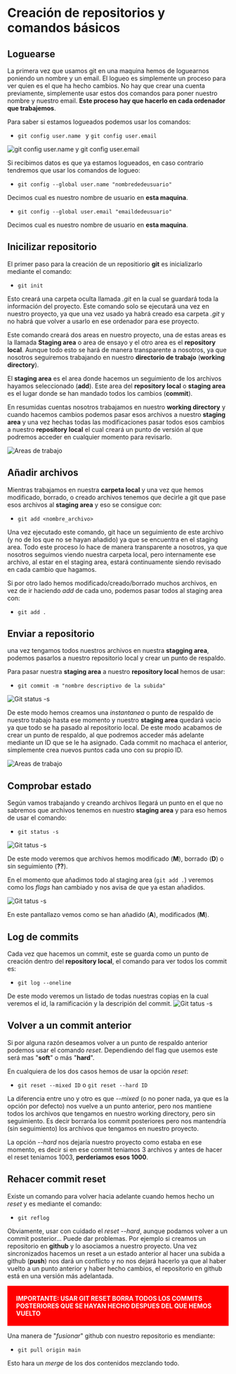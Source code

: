 
# Creación de repositorios y comandos básicos

## Loguearse
La primera vez que usamos git en una maquina hemos de loguearnos poniendo un nombre y un email. El logueo es simplemente un proceso para ver quien es el que ha hecho cambios. No hay que crear una cuenta previamente, simplemente usar estos dos comandos para poner nuestro nombre y nuestro email. **Este proceso hay que hacerlo en cada ordenador que trabajemos**.

Para saber si estamos logueados podemos usar los comandos:
* ```git config user.name ``` y  ```git config user.email ```

![git config user.name y git config user.email](assets/img/username.jpg)


Si recibimos datos es que ya estamos logueados, en caso contrario tendremos que usar los comandos de logueo:
* ``` git config --global user.name "nombrededeusuario" ```

Decimos cual es nuestro nombre de usuario en **esta maquina**.

* ``` git config --global user.email "emaildedeusuario" ```

Decimos cual es nuestro nombre de usuario en **esta maquina**.


## Inicilizar repositorio
El primer paso para la creación de un repositiorio **git** es inicializarlo mediante el comando:
* ``` git init ```

Esto creará una carpeta oculta llamada *.git* en la cual se guardará toda la información del proyecto. Este comando solo se ejecutará una vez en nuestro proyecto, ya que una vez usado ya habrá creado esa carpeta *.git* y no habrá que volver a usarlo en ese ordenador para ese proyecto.

Este comando creará dos areas en nuestro proyecto, una de estas areas es la llamada **Staging area** o area de ensayo y el otro area es el **repository local**. Aunque todo esto se hará de manera transparente a nosotros, ya que nosotros seguiremos trabajando en nuestro **directorio de trabajo** (**working directory**).


El **staging area** es el area donde hacemos un seguimiento de los archivos hayamos seleccionado (**add**). Este area del **repository local** o **staging area** es el lugar donde se han mandado todos los cambios (**commit**).

En resumidas cuentas nosotros trabajamos en nuestro **working directory** y cuando hacemos cambios podemos pasar esos archivos a nuestro **staging area** y una vez hechas todas las modificaciones pasar todos esos cambios a nuestro **repository local** el cual creará un punto de versión al que podremos acceder en cualquier momento para revisarlo.

![Areas de trabajo](assets/img/areas-trabajo-init.png)

## Añadir archivos
Mientras trabajamos en nuestra **carpeta local** y una vez que hemos modificado, borrado, o creado archivos tenemos que decirle a git que pase esos archivos al **staging area** y eso se consigue con:
* ``` git add <nombre_archivo> ```

Una vez ejecutado este comando, git hace un seguimiento de este archivo (y no de los que no se hayan añadido) ya que se encuentra en el staging area. Todo este proceso lo hace de manera transparente a nosotros, ya que nosotros seguimos viendo nuestra carpeta local, pero internamente ese archivo, al estar en el staging area, estará continuamente siendo revisado en cada cambio que hagamos.

Si por otro lado hemos modificado/creado/borrado muchos archivos, en vez de ir haciendo *add* de cada uno, podemos pasar todos al staging area con:
* ``` git add . ```

## Enviar a repositorio
una vez tengamos todos nuestros archivos en nuestra **stagging area**, podemos pasarlos a nuestro repositorio local y crear un punto de respaldo.

Para pasar nuestra **staging area** a nuestro **repository local** hemos de usar:
* ``` git commit -m "nombre descriptivo de la subida" ```

![Git status -s](assets/img/commit.jpg)

De este modo hemos creamos una *instantanea* o punto de respaldo de nuestro trabajo hasta ese momento y nuestro **staging area** quedará vacio ya que todo se ha pasado al repositorio local. De este modo acabamos de crear un punto de respaldo, al que podremos acceder más adelante mediante un ID que se le ha asignado. Cada commit no machaca el anterior, simplemente crea nuevos puntos cada uno con su propio ID.

![Areas de trabajo](assets/img/areas-trabajo-init.png)

## Comprobar estado
Según vamos trabajando y creando archivos llegará un punto en el que no sabremos que archivos tenemos en nuestro **staging area** y para eso hemos de usar el comando:
* ``` git status -s ```

![Git tatus -s](assets/img/status.jpg)

De este modo veremos que archivos hemos modificado (**M**), borrado (**D**) o sin seguimiento (**??**).

En el momento que añadimos todo al staging area (``` git add . ```) veremos como los *flags* han cambiado y nos avisa de que ya estan añadidos.

![Git tatus -s](assets/img/status-add.jpg)

En este pantallazo vemos como se han añadido (**A**), modificados (**M**).

## Log de commits
Cada vez que hacemos un commit, este se guarda como un punto de creación dentro del **repository local**, el comando para ver todos los commit es:
* ``` git log --oneline ```

De este modo veremos un listado de todas nuestras copias en la cual veremos el id, la ramificación y la descripión del commit.
![Git tatus -s](assets/img/log.jpg)


## Volver a un commit anterior
Si por alguna razón deseamos volver a un punto de respaldo anterior podemos usar el comando *reset*. Dependiendo del flag que usemos este será mas "**soft**" o más "**hard**".

En cualquiera de los dos casos hemos de usar la opción *reset*:

* ``` git reset --mixed ID ``` o ``` git reset --hard ID ```

La diferencia entre uno y otro es que *--mixed* (o no poner nada, ya que es la opción por defecto) nos vuelve a un punto anterior, pero nos mantiene todos los archivos que tengamos en nuestro working directory, pero sin seguimiento. Es decir borraróa los commit posteriores pero nos mantendría (sin seguimiento) los archivos que tengamos en nuestro proyecto.

La opción *--hard* nos dejaría nuestro proyecto como estaba en ese momento, es decir si en ese commit teniamos 3 archivos y antes de hacer el reset teniamos 1003, **perderiamos esos 1000**.

## Rehacer commit reset
Existe un comando para volver hacia adelante cuando hemos hecho un *reset* y es mediante el comando:
* ```git reflog ```

Obviamente, usar con cuidado el *reset --hard*, aunque podamos volver a un commit posterior... Puede dar problemas. Por ejemplo si creamos un repositorio en **github** y lo asociamos a nuestro proyecto. Una vez sincronizados hacemos un reset a un estado anterior al hacer una subida a github (**push**) nos dará un conflicto y no nos dejará hacerlo ya que al haber vuelto a un punto anterior y haber hecho cambios, el repositorio en github está en una versión más adelantada.

<p style="color: rgb(255, 255, 255); background-color: red; font-weight: bold; padding: 20px;">IMPORTANTE: USAR GIT RESET BORRA TODOS LOS COMMITS POSTERIORES QUE SE HAYAN HECHO DESPUES DEL QUE HEMOS VUELTO</p>

Una manera de "*fusionar*" github con nuestro repositorio es mendiante:
* ```git pull origin main ```

Esto hara un *merge* de los dos contenidos mezclando todo.





